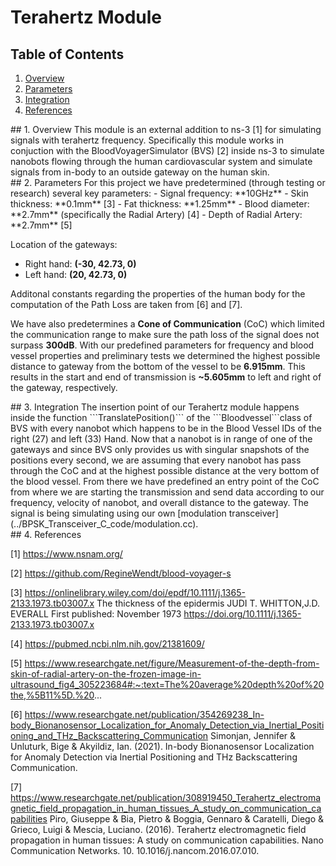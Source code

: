 # Terahertz Module

## Table of Contents

1. [Overview](#s1)
1. [Parameters](#s2)
1. [Integration](#s3)
1. [References](#s4)


<div id='s1'/>
## 1. Overview
This module is an external addition to ns-3 [1] for simulating signals with terahertz frequency. Specifically this module works in conjuction with the BloodVoyagerSimulator (BVS) [2] inside ns-3 to simulate nanobots flowing through the human cardiovascular system and simulate signals from in-body to an outside gateway on the human skin.


<div id='s2'/>
## 2. Parameters <a name="s2"></a>
For this project we have predetermined (through testing or research) several key parameters:
- Signal frequency: **10GHz**
- Skin thickness: **0.1mm** [3]
- Fat thickness: **1.25mm**
- Blood diameter: **2.7mm** (specifically the Radial Artery) [4]
- Depth of Radial Artery: **2.7mm** [5]

Location of the gateways:
- Right hand: **(-30, 42.73, 0)**
- Left hand: **(20, 42.73, 0)**

Additonal constants regarding the properties of the human body for the computation of the Path Loss are taken from [6] and [7].

We have also predetermines a **Cone of Communication** (CoC) which limited the communication range to make sure the path loss of the signal does not surpass **300dB**.
With our predefined parameters for frequency and blood vessel properties and preliminary tests we determined the highest possible distance to gateway from the bottom of the vessel to be **6.915mm**. This results in the start and end of transmission is **~5.605mm** to left and right of the gateway, respectively.


<div id='s3'/>
## 3. Integration <a name="s3"></a>
The insertion point of our Terahertz module happens inside the function ```TranslatePosition()``` of the  ```Bloodvessel```class of BVS with every nanobot which happens to be in the Blood Vessel IDs of the right (27) and left (33) Hand.
Now that a nanobot is in range of one of the gateways and since BVS only provides us with singular snapshots of the positions every second, we are assuming that every nanobot has pass through the CoC and at the highest possible distance at the very bottom of the blood vessel.
From there we have predefined an entry point of the CoC from where we are starting the transmission and send data according to our frequency, velocity of nanobot, and overall distance to the gateway.
The signal is being simulating using our own [modulation transceiver](../BPSK_Transceiver_C_code/modulation.cc).


<div id='s4'/>
## 4. References <a name="s5"></a>

[1] https://www.nsnam.org/

[2] https://github.com/RegineWendt/blood-voyager-s

[3] https://onlinelibrary.wiley.com/doi/epdf/10.1111/j.1365-2133.1973.tb03007.x
The thickness of the epidermis
JUDI T. WHITTON,J.D. EVERALL
First published: November 1973 https://doi.org/10.1111/j.1365-2133.1973.tb03007.x

[4] https://pubmed.ncbi.nlm.nih.gov/21381609/

[5] https://www.researchgate.net/figure/Measurement-of-the-depth-from-skin-of-radial-artery-on-the-frozen-image-in-ultrasound_fig4_305223684#:~:text=The%20average%20depth%20of%20the,%5B11%5D.%20...

[6] https://www.researchgate.net/publication/354269238_In-body_Bionanosensor_Localization_for_Anomaly_Detection_via_Inertial_Positioning_and_THz_Backscattering_Communication
Simonjan, Jennifer & Unluturk, Bige & Akyildiz, Ian. (2021). In-body Bionanosensor Localization for Anomaly Detection via Inertial Positioning and THz Backscattering Communication. 

[7] https://www.researchgate.net/publication/308919450_Terahertz_electromagnetic_field_propagation_in_human_tissues_A_study_on_communication_capabilities
Piro, Giuseppe & Bia, Pietro & Boggia, Gennaro & Caratelli, Diego & Grieco, Luigi & Mescia, Luciano. (2016). Terahertz electromagnetic field propagation in human tissues: A study on communication capabilities. Nano Communication Networks. 10. 10.1016/j.nancom.2016.07.010. 